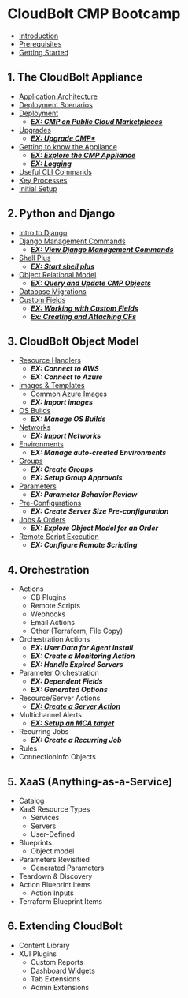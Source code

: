 # CloudBolt CMP Bootcamp
* [Introduction](00_introduction/introduction.md)
* [Prerequisites](00_introduction/prerequisites.md)
* [Getting Started](00_introduction/getting_started.md)

## 1. The CloudBolt Appliance
- [Application Architecture](01_appliance/architecture.md)
- [Deployment Scenarios](01_appliance/deployment-arch.md)
- [Deployment](01_appliance/deployment.md)
  - ***[EX: CMP on Public Cloud Marketplaces](exercises/marketplaces.md)***
- [Upgrades](01_appliance/upgrades.md)
  - ***[EX: Upgrade CMP*](exercises/upgrade.md)***
- [Getting to know the Appliance](01_appliance/gettingtoknow.md)
  - ***[EX: Explore the CMP Appliance](exercises/explore_appliance.md)***
  - ***[EX: Logging](exercises/logging.md)***
- [Useful CLI Commands](01_appliance/cli_commands.md)
- [Key Processes](01_appliance/key_processes.md)
- [Initial Setup](01_appliance/initial_setup.md)


## 2. Python and Django
- [Intro to Django](02_python_django/django_intro.md)
- [Django Management Commands](02_python_django/commands.md)
  - ***[EX: View Django Management Commands](exercises/commands.md)***
- [Shell Plus](02_python_django/shell_plus.md)
  - ***[EX: Start shell plus](exercises/shell_plus.md)***
- [Object Relational Model](02_python_django/orm.md)
  - ***[EX: Query and Update CMP Objects](exercises/models.md)***
- [Database Migrations](02_python_django/migrations.md)
- [Custom Fields](02_python_django/custom_fields.md)
  - ***[EX: Working with Custom Fields](exercises/accessing_cfs.md)***
  - ***[Ex: Creating and Attaching CFs](exercises/creating_cfs.md)***


## 3. CloudBolt Object Model
- [Resource Handlers](03_cb_model/resourcehandlers.md)
  - ***EX: Connect to AWS***
  - ***EX: Connect to Azure***
- [Images & Templates](03_cb_model/images_templates.md)
    - [Common Azure Images](03_cb_model/azure_images.md)
    - ***EX: Import images***
- [OS Builds](03_cb_model/osbuilds.md)
  - ***EX: Manage OS Builds***
- [Networks](03_cb_model/networks.md)
    - ***EX: Import Networks***
- [Environments](03_cb_model/environments.md)
  - ***EX: Manage auto-created Environments***
- [Groups](03_cb_model/groups.md)
  - ***EX: Create Groups***
  - ***EX: Setup Group Approvals***
- [Parameters](03_cb_model/parameters.md)
  - ***EX: Parameter Behavior Review***
- [Pre-Configurations](03_cb_model/preconfigs.md)
  - ***EX: Create Server Size Pre-configuration***
- [Jobs & Orders](03_cb_model/jobs_orders.md)
  - ***EX: Explore Object Model for an Order***
- [Remote Script Execution](03_cb_model/remote_scripts.md)
  - ***EX: Configure Remote Scripting***

## 4. Orchestration
- Actions
    - CB Plugins
    - Remote Scripts
    - Webhooks
    - Email Actions
    - Other (Terraform, File Copy)
- Orchestration Actions
  - ***EX: User Data for Agent Install*** 
  - ***EX: Create a Monitoring Action***
  - ***EX: Handle Expired Servers***
- Parameter Orchestration
  - ***EX: Dependent Fields***
  - ***EX: Generated Options*** 
- Resource/Server Actions
  - ***[EX: Create a Server Action](exercises/server_action.md)***
- Multichannel Alerts
  - ***[EX: Setup an MCA target](exercises/mca.md)***
- Recurring Jobs
  - ***EX: Create a Recurring Job***
- Rules
- ConnectionInfo Objects

## 5. XaaS (Anything-as-a-Service)
- Catalog
- XaaS Resource Types
  - Services
  - Servers
  - User-Defined
- Blueprints
  - Object model
- Parameters Revisitied
  - Generated Parameters
- Teardown & Discovery
- Action Blueprint Items
  - Action Inputs
- Terraform Blueprint Items

## 6. Extending CloudBolt
- Content Library
- XUI Plugins
  - Custom Reports
  - Dashboard Widgets
  - Tab Extensions
  - Admin Extensions


